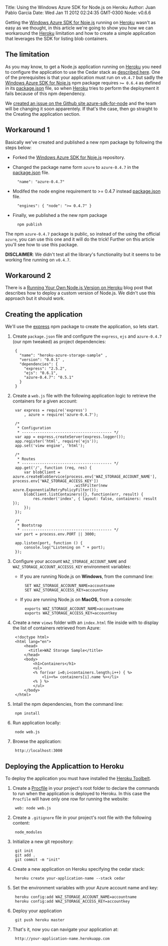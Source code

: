 Title: Using the Windows Azure SDK for Node.js on Heroku
Author: Juan Pablo Garcia
Date: Wed Jan 11 2012 02:24:35 GMT-0300
Node: v0.6.6

Getting the [Windows Azure SDK for Noje.js](https://github.com/WindowsAzure/azure-sdk-for-Node) running on [Heroku](http://www.heroku.com/) wasn't as easy as we thought, in this article we're going to show you how we can workaround the [Heroku](http://www.heroku.com/) limitation and how to create a simple application that leverages the SDK for listing blob containers. 

## The limitation

As you may know, to get a Node.js application running on [Heroku](http://www.heroku.com/) you need to configure the application to use the Cedar stack as [described here](http://devcenter.heroku.com/articles/node-js). One of the prerequisites is that your application must run on `v0.4.7` but sadly the [Windows Azure SDK for Noje.js](https://github.com/WindowsAzure/azure-sdk-for-Node) npm package requires `>= 0.6.4` as defined in its [package.json](https://github.com/WindowsAzure/azure-sdk-for-node/blob/master/package.json) file, so when [Heroku](http://www.heroku.com/) tries to perform the deployment it fails because of this npm dependency.

We [created an issue on the Github site azure-sdk-for-node](https://github.com/WindowsAzure/azure-sdk-for-node/issues/29) and the team will be changing it soon apparentely. If that's the case, then go straight to the Creating the application section.

## Workaround 1

Basically we've created and published a new npm package by following the steps below:

* Forked the [Windows Azure SDK for Noje.js](https://github.com/WindowsAzure/azure-sdk-for-Node) repository.
* Changed the package name form `azure` to `azure-0.4.7` in the [package.json](https://github.com/WindowsAzure/azure-sdk-for-node/blob/master/package.json) file.

		"name": "azure-0.4.7"

* Modifed the node engine requirement to >= 0.4.7 instead [package.json](https://github.com/WindowsAzure/azure-sdk-for-node/blob/master/package.json) file.

		"engines": { "node": ">= 0.4.7" }

* Finally, we published a the new npm package

		npm publish

The npm `azure-0.4.7` package is public, so instead of the using the official `azure`, you can use this one and it will do the trick! Further on this article you'll see how to use this package.

**DISCLAIMER**: We didn't test all the library's functionality but it seems to be working fine running on `v0.4.7`.

## Workaround 2

There is a [Running Your Own Node.js Version on Heroku](http://blog.superpat.com/2011/11/15/running-your-own-node-js-version-on-heroku/) blog post that describes how to deploy a custom version of Node.js. We didn't use this approach but it should work.

## Creating the application

We'll use the [express](http://expressjs.com/) npm package to create the application, so lets start.

1. Create `package.json` file and configure the `express`, `ejs` and `azure-0.4.7` (our npm tweaked) as project dependencies: 

		{
		  "name": "heroku-azure-storage-sample" ,
		  "version": "0.0.1" ,
		  "dependencies": {
		    "express": "2.5.2",
		    "ejs": "0.6.1",
		    "azure-0.4.7": "0.5.1"
		  }
		}

2. Create a `web.js` file with the following application logic to retrieve the containers for a given account:

		var express	= require('express')
			, azure	= require('azure-0.4.7');
		
		/*
		 * Configuration
		 * ---------------------------------------- */
		var app = express.createServer(express.logger());
		app.register('html', require('ejs'));
		app.set('view engine', 'html');

		/*
		 * Routes
		 * ---------------------------------------- */
		app.get('/', function (req, res) {
			var blobClient = azure.createBlobService(process.env['WAZ_STORAGE_ACCOUNT_NAME'], process.env['WAZ_STORAGE_ACCESS_KEY'])
								  .withFilter(new azure.ExponentialRetryPolicyFilter());
			blobClient.listContainers({}, function(err, result) {
				res.render('index', { layout: false, containers: result });
			});			
		});

		/*
		 * Bootstrap
		 * ---------------------------------------- */
		var port = process.env.PORT || 3000;

		app.listen(port, function () {
			console.log("Listening on " + port);
		});		

3. Configure your account `WAZ_STORAGE_ACCOUNT_NAME` and `WAZ_STORAGE_ACCOUNT_ACCESSS_KEY` environment variables:

	* If you are running Node.js on **Windows**, from the command line:
		
			SET WAZ_STORAGE_ACCOUNT_NAME=accountname
			SET WAZ_STORAGE_ACCESS_KEY=accountkey

	* If you are running Node.js on **MacOS**, from a console:
		
			exports WAZ_STORAGE_ACCOUNT_NAME=accountname
			exports WAZ_STORAGE_ACCESS_KEY=accountkey
	
4. Create a new `views` folder with an `index.html` file inside with to display the list of containers retrieved from Azure:

		<!doctype html>
		<html lang="en">
			<head>
			  <title>WAZ Storage Sample</title>
			</head>
			<body>
				<h1>Containers</h1>
				<ul>
				<% for(var i=0;i<containers.length;i++) { %>
					<li><%= containers[i].name %></li>
				<% } %>
				</ul>
			</body>
		</html>

5. Intall the npm dependencies, from the command line:

		npm install

6. Run application locally:

		node web.js

7. Browse the application:

		http://localhost:3000
 
## Deploying the Applicattion to Heroku

To deploy the application you must have installed the [Heroku Toolbelt](http://devcenter.heroku.com/articles/quickstart). 

1. Create a [Procfile](http://devcenter.heroku.com/articles/procfile) in your project's root folder to declare the commands to run when the application is deployed to Heroku. In this case the `Procfile` will have only one row for running the website:

		web: node web.js

2. Create a `.gitignore` file in your project's root file with the following content:

		node_modules

3. Initialize a new git repository:

		git init
		git add .
		git commit -m "init"

4. Create a new application on Heroku specifying the cedar stack:
	
		heroku create your-application-name --stack cedar

5. Set the environment variables with your Azure account name and key:

		heroku config:add WAZ_STORAGE_ACCOUNT_NAME=accountname
		heroku config:add WAZ_STORAGE_ACCESS_KEY=accountkey

6. Deploy your application

		git push heroku master

6. That's it, now you can navigate your application at:

		http://your-application-name.herokuapp.com